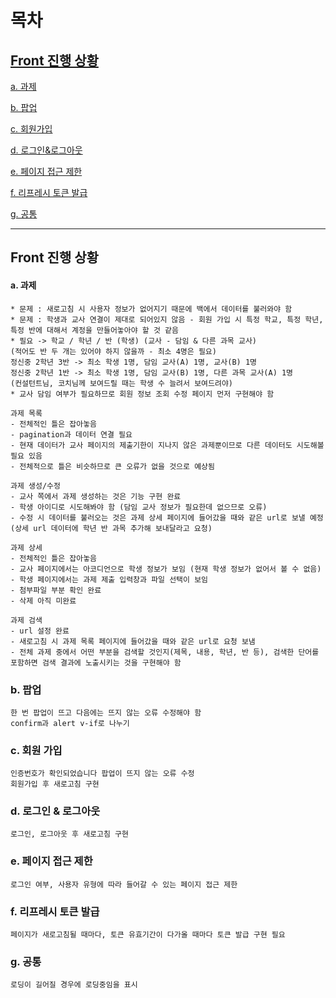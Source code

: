 # 목차

## [Front 진행 상황](#front-진행-상황)

[a. 과제](#a.-과제)

[b. 팝업](#b.-팝업)

[c. 회원가입](#c.-회원가입)

[d. 로그인&로그아웃](#d.-로그인-&-로그아웃)

[e. 페이지 접근 제한](#e.-페이지-접근-제한)

[f. 리프레시 토큰 발급](f.-리프레시-토큰-발급)

[g. 공통](g.-공통)



---





## Front 진행 상황

#### a. 과제

```
* 문제 : 새로고침 시 사용자 정보가 없어지기 때문에 백에서 데이터를 불러와야 함
* 문제 : 학생과 교사 연결이 제대로 되어있지 않음 - 회원 가입 시 특정 학교, 특정 학년, 특정 반에 대해서 계정을 만들어놓아야 할 것 같음
* 필요 -> 학교 / 학년 / 반 (학생) (교사 - 담임 & 다른 과목 교사)
(적어도 반 두 개는 있어야 하지 않을까 - 최소 4명은 필요)
정신중 2학년 3반 -> 최소 학생 1명, 담임 교사(A) 1명, 교사(B) 1명
정신중 2학년 1반 -> 최소 학생 1명, 담임 교사(B) 1명, 다른 과목 교사(A) 1명
(컨설턴트님, 코치님께 보여드릴 때는 학생 수 늘려서 보여드려야)
* 교사 담임 여부가 필요하므로 회원 정보 조회 수정 페이지 먼저 구현해야 함

과제 목록
- 전체적인 틀은 잡아놓음
- pagination과 데이터 연결 필요
- 현재 데이터가 교사 페이지의 제출기한이 지나지 않은 과제뿐이므로 다른 데이터도 시도해볼 필요 있음
- 전체적으로 틀은 비슷하므로 큰 오류가 없을 것으로 예상됨

과제 생성/수정
- 교사 쪽에서 과제 생성하는 것은 기능 구현 완료
- 학생 아이디로 시도해봐야 함 (담임 교사 정보가 필요한데 없으므로 오류)
- 수정 시 데이터를 불러오는 것은 과제 상세 페이지에 들어갔을 때와 같은 url로 보낼 예정
(상세 url 데이터에 학년 반 과목 추가해 보내달라고 요청)

과제 상세
- 전체적인 틀은 잡아놓음
- 교사 페이지에서는 아코디언으로 학생 정보가 보임 (현재 학생 정보가 없어서 볼 수 없음)
- 학생 페이지에서는 과제 제출 입력창과 파일 선택이 보임
- 첨부파일 부분 확인 완료
- 삭제 아직 미완료

과제 검색
- url 설정 완료
- 새로고침 시 과제 목록 페이지에 들어갔을 때와 같은 url로 요청 보냄
- 전체 과제 중에서 어떤 부분을 검색할 것인지(제목, 내용, 학년, 반 등), 검색한 단어를 포함하면 검색 결과에 노출시키는 것을 구현해야 함
```



### b. 팝업

```
한 번 팝업이 뜨고 다음에는 뜨지 않는 오류 수정해야 함
confirm과 alert v-if로 나누기
```



### c. 회원 가입

```
인증번호가 확인되었습니다 팝업이 뜨지 않는 오류 수정
회원가입 후 새로고침 구현
```



### d. 로그인 & 로그아웃

```
로그인, 로그아웃 후 새로고침 구현
```



### e. 페이지 접근 제한

```
로그인 여부, 사용자 유형에 따라 들어갈 수 있는 페이지 접근 제한
```



### f. 리프레시 토큰 발급

```
페이지가 새로고침될 때마다, 토큰 유효기간이 다가올 때마다 토큰 발급 구현 필요
```



### g. 공통

```
로딩이 길어질 경우에 로딩중임을 표시
```

